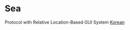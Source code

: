 # Sea
Protocol with Relative Location-Based GUI System
[Korean](https://github.com/VARZero/Sea/blob/master/README-ko.md)
